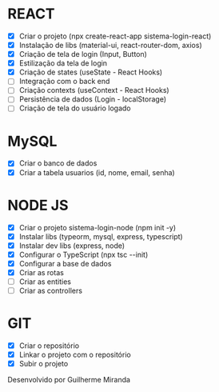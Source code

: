 # REACT

-   [x] Criar o projeto (npx create-react-app sistema-login-react)
-   [x] Instalação de libs (material-ui, react-router-dom, axios)
-   [x] Criação de tela de login (Input, Button)
-   [x] Estilização da tela de login
-   [x] Criação de states (useState - React Hooks)
-   [ ] Integração com o back end
-   [ ] Criação contexts (useContext - React Hooks)
-   [ ] Persistência de dados (Login - localStorage)
-   [ ] Criação de tela do usuário logado

# MySQL

-   [x] Criar o banco de dados
-   [x] Criar a tabela usuarios (id, nome, email, senha)

# NODE JS

-   [x] Criar o projeto sistema-login-node (npm init -y)
-   [x] Instalar libs (typeorm, mysql, express, typescript)
-   [x] Instalar dev libs (express, node)
-   [x] Configurar o TypeScript (npx tsc --init)
-   [x] Configurar a base de dados
-   [x] Criar as rotas
-   [ ] Criar as entities
-   [ ] Criar as controllers

# GIT

-   [x] Criar o repositório
-   [x] Linkar o projeto com o repositório
-   [x] Subir o projeto

Desenvolvido por Guilherme Miranda
